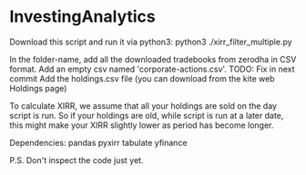 # InvestingAnalytics

Download this script and run it via python3:
python3 ./xirr_filter_multiple.py <folder-name>

In the folder-name, add all the downloaded tradebooks from zerodha in CSV format.
Add an empty csv named 'corporate-actions.csv'. TODO: Fix in next commit
Add the holdings.csv file (you can download from the kite web Holdings page)

To calculate XIRR, we assume that all your holdings are sold on the day script is run. So if your holdings 
are old, while script is run at a later date, this might make your XIRR slightly lower as period has become longer.


Dependencies:
pandas
pyxirr
tabulate
yfinance

P.S. Don't inspect the code just yet.
